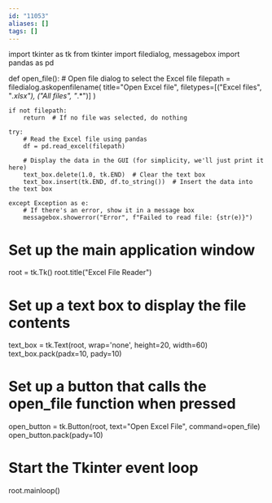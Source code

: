 ```yaml
---
id: "11053"
aliases: []
tags: []
---
```


import tkinter as tk
from tkinter import filedialog, messagebox
import pandas as pd

def open_file():
    # Open file dialog to select the Excel file
    filepath = filedialog.askopenfilename(
        title="Open Excel file",
        filetypes=[("Excel files", "*.xlsx"), ("All files", "*.*")]
    )
    
    if not filepath:
        return  # If no file was selected, do nothing
    
    try:
        # Read the Excel file using pandas
        df = pd.read_excel(filepath)
        
        # Display the data in the GUI (for simplicity, we'll just print it here)
        text_box.delete(1.0, tk.END)  # Clear the text box
        text_box.insert(tk.END, df.to_string())  # Insert the data into the text box

    except Exception as e:
        # If there's an error, show it in a message box
        messagebox.showerror("Error", f"Failed to read file: {str(e)}")

# Set up the main application window
root = tk.Tk()
root.title("Excel File Reader")

# Set up a text box to display the file contents
text_box = tk.Text(root, wrap='none', height=20, width=60)
text_box.pack(padx=10, pady=10)

# Set up a button that calls the open_file function when pressed
open_button = tk.Button(root, text="Open Excel File", command=open_file)
open_button.pack(pady=10)

# Start the Tkinter event loop
root.mainloop()
